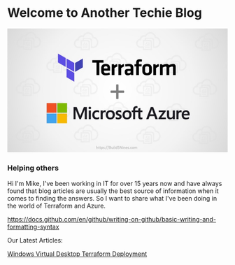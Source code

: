 # Welcome to Another Techie Blog
![Terraform](./images/Terraform_on_Azure.jpeg)
### Helping others



Hi I'm Mike, I've been working in IT for over 15 years now and have always found that blog articles are usually the best source of information when it comes to finding the answers. So I want to share what I've been doing in the world of Terraform and Azure. 

https://docs.github.com/en/github/writing-on-github/basic-writing-and-formatting-syntax

Our Latest Articles:

[Windows Virtual Desktop Terraform Deployment](Windows-Virtual-Desktop-Spring-Update-Arm-Terraform.md)